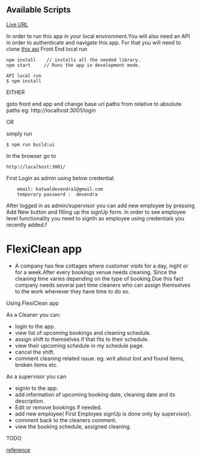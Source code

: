 ## Available Scripts

[Live URL](https://flexi-clean-api.onrender.com/)

In order to run this app in your local environment.You will also need an API in order to authenticate and navigate this app. For that you will need to clone
[this api](https://github.com/katwald/flexi-clean-API)
Front End local run

    npm install    // installs all the needed library.
    npm start     // Runs the app in development mode.

    API local run
    $ npm install

EITHER

goto front end app and change base url paths from relative to absolute paths eg: http://localhost:3001/login

OR

simply run

    $ npm run build:ui

In the browser go to

    http://localhost:3001/

First Login as admin using below credential.

        email: katwaldevendra1@gmail.com
        temporary password :  devendra

After logged in as admin/supervisor you can add new employee by pressing Add New button and filling up the signUp form.
in order to see employee level functionality you need to signIn as employee using credentials you recently added.f

# FlexiClean app

- A company has few cottages where customer visits for a day, night or for a week.After every bookings venue needs cleaning. Since the cleaning time varies depending on the type of booking.Due this fact company needs several part time cleaners who can assign themselves to the work whenever they have time to do so.

Using FlexiClean app

As a Cleaner you can:

- login to the app.
- view list of upcoming bookings and cleaning schedule.
- assign shift to themselves if that fits to their schedule.
- view their upcoming schedule in my schedule page.
- cancel the shift.
- comment cleaning related issue. eg. writ about lost and found items, broken items etc.

As a supervisor you can

- signIn to the app.
- add information of upcoming booking date, cleaning date and its description.
- Edit or remove bookings if needed.
- add new employee( First Employee signUp is done only by supervisor).
- comment back to the cleaners comment.
- view the booking schedule, assigned cleaning.

TODO

[reference](https://fullstackopen.com/en/)
